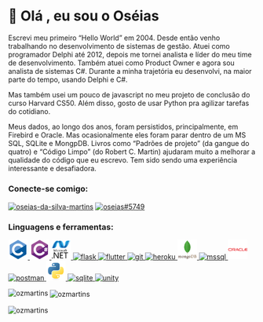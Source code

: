 <h1 align="left">👋 Olá , eu sou o Oséias</h1>
<p align="left">Escrevi meu primeiro “Hello World” em 2004. Desde então venho trabalhando no desenvolvimento de sistemas de gestão. Atuei como programador Delphi até 2012, depois me tornei analista e líder do meu time de desenvolvimento. Também atuei como Product Owner e agora sou analista de sistemas C#. Durante a minha trajetória eu desenvolvi, na maior parte do tempo, usando Delphi e C#.</p><p>Mas também usei um pouco de javascript no meu projeto de conclusão do curso Harvard CS50. Além disso, gosto de usar Python pra agilizar tarefas do cotidiano. </p><p>Meus dados, ao longo dos anos, foram persistidos, principalmente, em Firebird e Oracle. Mas ocasionalmente eles foram parar dentro de um MS SQL, SQLite e MongpDB. Livros como “Padrões de projeto” (da gangue do quatro) e “Código Limpo” (do Robert C. Martin) ajudaram muito a melhorar a qualidade do código que eu escrevo. Tem sido sendo uma experiência interessante e desafiadora.</p>

<h3 align="left">Conecte-se comigo:</h3>
<p align="left">
<a href="https://linkedin.com/in/oseias-da-silva-martins" target="blank"><img align="center" src="https://raw.githubusercontent.com/rahuldkjain/github-profile-readme-generator/master/src/images/icons/Social/linked-in-alt.svg" alt="oseias-da-silva-martins" height="30" width="40" /></a>
<a href="https://discord.gg/oseias#5749" target="blank"><img align="center" src="https://raw.githubusercontent.com/rahuldkjain/github-profile-readme-generator/master/src/images/icons/Social/discord.svg" alt="oseias#5749" height="30" width="40" /></a>
</p>

<h3 align="left">Linguagens e ferramentas:</h3>
<p align="left"> <a href="https://www.cprogramming.com/" target="_blank" rel="noreferrer"> <img src="https://raw.githubusercontent.com/devicons/devicon/master/icons/c/c-original.svg" alt="c" width="40" height="40"/> </a> <a href="https://www.w3schools.com/cs/" target="_blank" rel="noreferrer"> <img src="https://raw.githubusercontent.com/devicons/devicon/master/icons/csharp/csharp-original.svg" alt="csharp" width="40" height="40"/> </a> <a href="https://dotnet.microsoft.com/" target="_blank" rel="noreferrer"> <img src="https://raw.githubusercontent.com/devicons/devicon/master/icons/dot-net/dot-net-original-wordmark.svg" alt="dotnet" width="40" height="40"/> </a> <a href="https://flask.palletsprojects.com/" target="_blank" rel="noreferrer"> <img src="https://www.vectorlogo.zone/logos/pocoo_flask/pocoo_flask-icon.svg" alt="flask" width="40" height="40"/> </a> <a href="https://flutter.dev" target="_blank" rel="noreferrer"> <img src="https://www.vectorlogo.zone/logos/flutterio/flutterio-icon.svg" alt="flutter" width="40" height="40"/> </a> <a href="https://git-scm.com/" target="_blank" rel="noreferrer"> <img src="https://www.vectorlogo.zone/logos/git-scm/git-scm-icon.svg" alt="git" width="40" height="40"/> </a> <a href="https://heroku.com" target="_blank" rel="noreferrer"> <img src="https://www.vectorlogo.zone/logos/heroku/heroku-icon.svg" alt="heroku" width="40" height="40"/> </a> <a href="https://www.mongodb.com/" target="_blank" rel="noreferrer"> <img src="https://raw.githubusercontent.com/devicons/devicon/master/icons/mongodb/mongodb-original-wordmark.svg" alt="mongodb" width="40" height="40"/> </a> <a href="https://www.microsoft.com/en-us/sql-server" target="_blank" rel="noreferrer"> <img src="https://www.svgrepo.com/show/303229/microsoft-sql-server-logo.svg" alt="mssql" width="40" height="40"/> </a> <a href="https://www.oracle.com/" target="_blank" rel="noreferrer"> <img src="https://raw.githubusercontent.com/devicons/devicon/master/icons/oracle/oracle-original.svg" alt="oracle" width="40" height="40"/> </a> <a href="https://postman.com" target="_blank" rel="noreferrer"> <img src="https://www.vectorlogo.zone/logos/getpostman/getpostman-icon.svg" alt="postman" width="40" height="40"/> </a> <a href="https://www.python.org" target="_blank" rel="noreferrer"> <img src="https://raw.githubusercontent.com/devicons/devicon/master/icons/python/python-original.svg" alt="python" width="40" height="40"/> </a> <a href="https://www.sqlite.org/" target="_blank" rel="noreferrer"> <img src="https://www.vectorlogo.zone/logos/sqlite/sqlite-icon.svg" alt="sqlite" width="40" height="40"/> </a> <a href="https://unity.com/" target="_blank" rel="noreferrer"> <img src="https://www.vectorlogo.zone/logos/unity3d/unity3d-icon.svg" alt="unity" width="40" height="40"/> </a> </p>

<p><img align="left" src="https://github-readme-stats.vercel.app/api/top-langs?username=ozmartins&show_icons=true&locale=en&layout=compact" alt="ozmartins" /></p>

<p>&nbsp;<img align="center" src="https://github-readme-stats.vercel.app/api?username=ozmartins&show_icons=true&locale=en" alt="ozmartins" /></p>

<p><img align="center" src="https://github-readme-streak-stats.herokuapp.com/?user=ozmartins&" alt="ozmartins" /></p>

